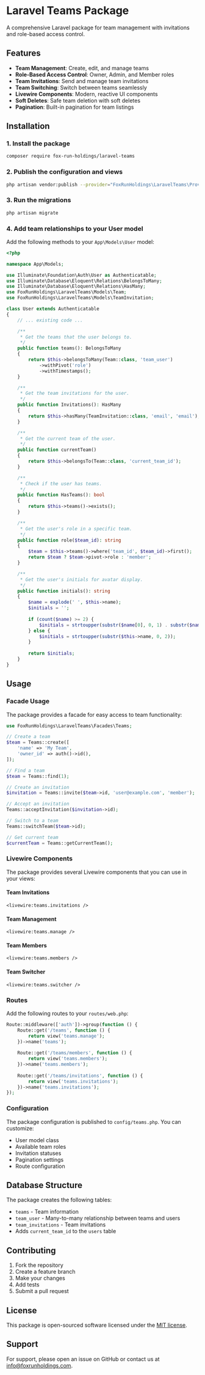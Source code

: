 # Laravel Teams Package

A comprehensive Laravel package for team management with invitations and role-based access control.

## Features

- **Team Management**: Create, edit, and manage teams
- **Role-Based Access Control**: Owner, Admin, and Member roles
- **Team Invitations**: Send and manage team invitations
- **Team Switching**: Switch between teams seamlessly
- **Livewire Components**: Modern, reactive UI components
- **Soft Deletes**: Safe team deletion with soft deletes
- **Pagination**: Built-in pagination for team listings

## Installation

### 1. Install the package

```bash
composer require fox-run-holdings/laravel-teams
```

### 2. Publish the configuration and views

```bash
php artisan vendor:publish --provider="FoxRunHoldings\LaravelTeams\Providers\TeamsServiceProvider"
```

### 3. Run the migrations

```bash
php artisan migrate
```

### 4. Add team relationships to your User model

Add the following methods to your `App\Models\User` model:

```php
<?php

namespace App\Models;

use Illuminate\Foundation\Auth\User as Authenticatable;
use Illuminate\Database\Eloquent\Relations\BelongsToMany;
use Illuminate\Database\Eloquent\Relations\HasMany;
use FoxRunHoldings\LaravelTeams\Models\Team;
use FoxRunHoldings\LaravelTeams\Models\TeamInvitation;

class User extends Authenticatable
{
    // ... existing code ...

    /**
     * Get the teams that the user belongs to.
     */
    public function teams(): BelongsToMany
    {
        return $this->belongsToMany(Team::class, 'team_user')
            ->withPivot('role')
            ->withTimestamps();
    }

    /**
     * Get the team invitations for the user.
     */
    public function Invitations(): HasMany
    {
        return $this->hasMany(TeamInvitation::class, 'email', 'email');
    }

    /**
     * Get the current team of the user.
     */
    public function currentTeam()
    {
        return $this->belongsTo(Team::class, 'current_team_id');
    }

    /**
     * Check if the user has teams.
     */
    public function HasTeams(): bool
    {
        return $this->teams()->exists();
    }

    /**
     * Get the user's role in a specific team.
     */
    public function role($team_id): string
    {
        $team = $this->teams()->where('team_id', $team_id)->first();
        return $team ? $team->pivot->role : 'member';
    }

    /**
     * Get the user's initials for avatar display.
     */
    public function initials(): string
    {
        $name = explode(' ', $this->name);
        $initials = '';
        
        if (count($name) >= 2) {
            $initials = strtoupper(substr($name[0], 0, 1) . substr($name[1], 0, 1));
        } else {
            $initials = strtoupper(substr($this->name, 0, 2));
        }
        
        return $initials;
    }
}
```

## Usage

### Facade Usage

The package provides a facade for easy access to team functionality:

```php
use FoxRunHoldings\LaravelTeams\Facades\Teams;

// Create a team
$team = Teams::create([
    'name' => 'My Team',
    'owner_id' => auth()->id(),
]);

// Find a team
$team = Teams::find(1);

// Create an invitation
$invitation = Teams::invite($team->id, 'user@example.com', 'member');

// Accept an invitation
Teams::acceptInvitation($invitation->id);

// Switch to a team
Teams::switchTeam($team->id);

// Get current team
$currentTeam = Teams::getCurrentTeam();
```

### Livewire Components

The package provides several Livewire components that you can use in your views:

#### Team Invitations
```blade
<livewire:teams.invitations />
```

#### Team Management
```blade
<livewire:teams.manage />
```

#### Team Members
```blade
<livewire:teams.members />
```

#### Team Switcher
```blade
<livewire:teams.switcher />
```

### Routes

Add the following routes to your `routes/web.php`:

```php
Route::middleware(['auth'])->group(function () {
    Route::get('/teams', function () {
        return view('teams.manage');
    })->name('teams');
    
    Route::get('/teams/members', function () {
        return view('teams.members');
    })->name('teams.members');
    
    Route::get('/teams/invitations', function () {
        return view('teams.invitations');
    })->name('teams.invitations');
});
```

### Configuration

The package configuration is published to `config/teams.php`. You can customize:

- User model class
- Available team roles
- Invitation statuses
- Pagination settings
- Route configuration

## Database Structure

The package creates the following tables:

- `teams` - Team information
- `team_user` - Many-to-many relationship between teams and users
- `team_invitations` - Team invitations
- Adds `current_team_id` to the `users` table

## Contributing

1. Fork the repository
2. Create a feature branch
3. Make your changes
4. Add tests
5. Submit a pull request

## License

This package is open-sourced software licensed under the [MIT license](https://opensource.org/licenses/MIT).

## Support

For support, please open an issue on GitHub or contact us at info@foxrunholdings.com. 